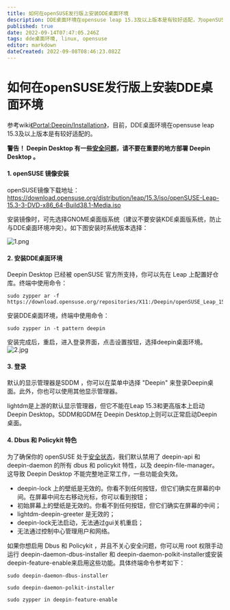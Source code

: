 ```yaml
---
title: 如何在openSUSE发行版上安装DDE桌面环境
description: DDE桌面环境在opensuse leap 15.3及以上版本是有较好适配，为openSUSE用户多提供一个桌面环境的选择。
published: true
date: 2022-09-14T07:47:05.246Z
tags: dde桌面环境, linux, opensuse
editor: markdown
dateCreated: 2022-09-08T08:46:23.082Z
---
```


# 如何在openSUSE发行版上安装DDE桌面环境

参考wiki[《Portal:Deepin/Installation》](https://en.opensuse.org/Portal:Deepin/Installation)，目前，DDE桌面环境在opensuse leap 15.3及以上版本是有较好适配的。

**警告！ Deepin Desktop 有一些[安全问题](http://en.opensuse.org/Portal:Deepin/Security_Issues)，请不要在重要的地方部署 Deepin Desktop 。**

#### 1. openSUSE 镜像安装

openSUSE镜像下载地址：https://download.opensuse.org/distribution/leap/15.3/iso/openSUSE-Leap-15.3-3-DVD-x86_64-Build38.1-Media.iso

安装镜像时，可先选择GNOME桌面版系统（建议不要安装KDE桌面版系统，防止与DDE桌面环境冲突）。如下图安装时系统版本选择：

![1.png](/for_trans/opensuse和dde/1.png)

#### 2. 安装DDE桌面环境

Deepin Desktop 已经被 openSUSE 官方所支持，你可以先在 Leap 上配置好仓库。终端中使用命令：

```linux
sudo zypper ar -f https://download.opensuse.org/repositories/X11:/Deepin/openSUSE_Leap_15.3/X11:Deepin.repo
```

安装DDE桌面环境，终端中使用命令：

```linux
sudo zypper in -t pattern deepin
```
安装完成后，重启，进入登录界面，点击设置按钮，选择deepin桌面环境。
![2.jpg](/for_trans/opensuse和dde/2.jpg)

#### 3. 登录

默认的显示管理器是SDDM ，你可以在菜单中选择 "Deepin" 来登录Deepin桌面。此外，你也可以使用其他显示管理器。

lightdm是上游的默认显示管理器，但它不能在Leap 15.3和更高版本上启动Deepin Desktop。SDDM和GDM在 Deepin Desktop上则可以正常启动Deepin桌面。

#### 4. Dbus 和 Policykit 特色

为了确保你的 openSUSE 处于[安全状态](http://en.opensuse.org/Portal:Deepin/Security_Issues)，我们默认禁用了 deepin-api 和 deepin-daemon 的所有 dbus 和 policykit 特性，以及 deepin-file-manager。这导致 Deepin Desktop 不能完整地正常工作，一些功能会失效。

- deepin-lock 上的壁纸是无效的。你看不到任何按钮，但它们确实在屏幕的中间。在屏幕中间左右移动光标，你可以看到按钮；
- 初始屏幕上的壁纸是无效的。你看不到任何按钮，但它们确实在屏幕的中间；
- lightdm-deepin-greeter 是无效的；
- deepin-lock无法启动，无法通过gui关机重启；
- 无法通过控制中心管理用户和网络。

如果你想启用 Dbus 和 Policykit ，并且不关心安全问题，你可以用 root 权限手动运行 deepin-daemon-dbus-installer 和 deepin-daemon-polkit-installer或安装deepin-feature-enable来启用这些功能。具体终端命令参考如下：

```linux
sudo deepin-daemon-dbus-installer
```

```linux
sudo deepin-daemon-polkit-installer
```

```linux
sudo zypper in deepin-feature-enable
```



